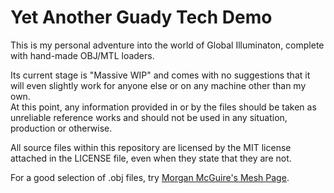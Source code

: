 Yet Another Guady Tech Demo
===========================

This is my personal adventure into the world of Global Illuminaton,
complete with hand-made OBJ/MTL loaders.

Its current stage is "Massive WIP" and comes with no suggestions that it
will even slightly work for anyone else or on any machine other than my
own.  
At this point, any information provided in or by the files should be
taken as unreliable reference works and should not be used in any
situation, production or otherwise.

All source files within this repository are licensed by the MIT license
attached in the LICENSE file, even when they state that they are not.

For a good selection of .obj files, try [Morgan McGuire's Mesh
Page][Meshes].



[Meshes]: http://graphics.cs.williams.edu/data/meshes.xml
